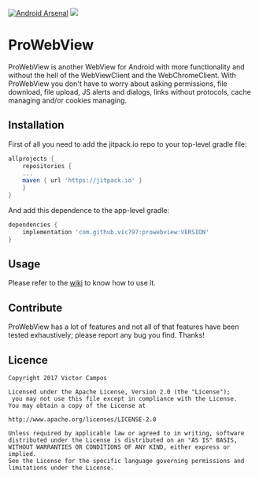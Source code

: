 [![Android Arsenal](https://img.shields.io/badge/Android%20Arsenal-ProWebView-brightgreen.svg?style=flat)](https://android-arsenal.com/details/1/6331) [![](https://jitpack.io/v/vic797/prowebview.svg)](https://jitpack.io/#vic797/prowebview)

# ProWebView
ProWebView is another WebView for Android with more functionality and without the hell of the WebViewClient and the WebChromeClient. With ProWebView you don't have to worry about asking permissions, file download, file upload, JS alerts and dialogs, links without protocols, cache managing and/or cookies managing.

## Installation
First of all you need to add the jitpack.io repo to your top-level gradle file:
```gradle
allprojects {
    repositories {
	...
	maven { url 'https://jitpack.io' }
	}
}
```

And add this dependence to the app-level gradle:

```gradle
dependencies {
    implementation 'com.github.vic797:prowebview:VERSION'
}
```

## Usage
Please refer to the [wiki](https://github.com/vic797/prowebview/wiki) to know how to use it.

## Contribute
ProWebView has a lot of features and not all of that features have been tested exhaustively; please report any bug you find. Thanks!

## Licence

```
Copyright 2017 Victor Campos

Licensed under the Apache License, Version 2.0 (the "License");
 you may not use this file except in compliance with the License.
You may obtain a copy of the License at

http://www.apache.org/licenses/LICENSE-2.0

Unless required by applicable law or agreed to in writing, software
distributed under the License is distributed on an "AS IS" BASIS,
WITHOUT WARRANTIES OR CONDITIONS OF ANY KIND, either express or implied.
See the License for the specific language governing permissions and
limitations under the License.
```
